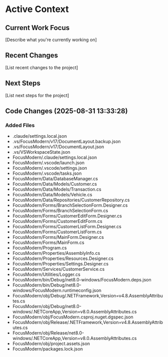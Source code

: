 # Active Context

## Current Work Focus
[Describe what you're currently working on]

## Recent Changes
[List recent changes to the project]

## Next Steps
[List next steps for the project]

## Code Changes (2025-08-31 13:33:28)

### Added Files
- .claude/settings.local.json
- .vs/FocusModern/v17/DocumentLayout.backup.json
- .vs/FocusModern/v17/DocumentLayout.json
- .vs/VSWorkspaceState.json
- FocusModern/.claude/settings.local.json
- FocusModern/.vscode/launch.json
- FocusModern/.vscode/settings.json
- FocusModern/.vscode/tasks.json
- FocusModern/Data/DatabaseManager.cs
- FocusModern/Data/Models/Customer.cs
- FocusModern/Data/Models/Transaction.cs
- FocusModern/Data/Models/Vehicle.cs
- FocusModern/Data/Repositories/CustomerRepository.cs
- FocusModern/Forms/BranchSelectionForm.Designer.cs
- FocusModern/Forms/BranchSelectionForm.cs
- FocusModern/Forms/CustomerEditForm.Designer.cs
- FocusModern/Forms/CustomerEditForm.cs
- FocusModern/Forms/CustomerListForm.Designer.cs
- FocusModern/Forms/CustomerListForm.cs
- FocusModern/Forms/MainForm.Designer.cs
- FocusModern/Forms/MainForm.cs
- FocusModern/Program.cs
- FocusModern/Properties/AssemblyInfo.cs
- FocusModern/Properties/Resources.Designer.cs
- FocusModern/Properties/Settings.Designer.cs
- FocusModern/Services/CustomerService.cs
- FocusModern/Utilities/Logger.cs
- FocusModern/bin/Debug/net8.0-windows/FocusModern.deps.json
- FocusModern/bin/Debug/net8.0-windows/FocusModern.runtimeconfig.json
- FocusModern/obj/Debug/.NETFramework,Version=v4.8.AssemblyAttributes.cs
- FocusModern/obj/Debug/net8.0-windows/.NETCoreApp,Version=v8.0.AssemblyAttributes.cs
- FocusModern/obj/FocusModern.csproj.nuget.dgspec.json
- FocusModern/obj/Release/.NETFramework,Version=v4.8.AssemblyAttributes.cs
- FocusModern/obj/Release/net8.0-windows/.NETCoreApp,Version=v8.0.AssemblyAttributes.cs
- FocusModern/obj/project.assets.json
- FocusModern/packages.lock.json

